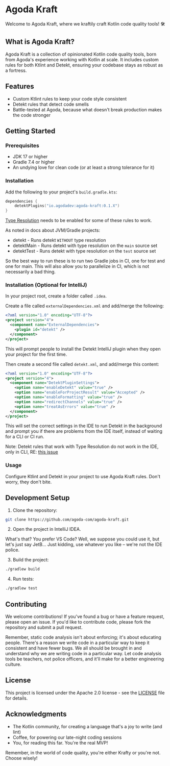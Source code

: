 # Agoda Kraft

Welcome to Agoda Kraft, where we kraftily craft Kotlin code quality tools! 🛠️

## What is Agoda Kraft?

Agoda Kraft is a collection of opinionated Kotlin code quality tools, born from Agoda's experience working with Kotlin at scale. It includes custom rules for both Ktlint and Detekt, ensuring your codebase stays as robust as a fortress.

## Features

- Custom Ktlint rules to keep your code style consistent
- Detekt rules that detect code smells
- Battle-tested at Agoda, because what doesn't break production makes the code stronger

## Getting Started

### Prerequisites

- JDK 17 or higher
- Gradle 7.4 or higher
- An undying love for clean code (or at least a strong tolerance for it)

### Installation

Add the following to your project's `build.gradle.kts`:

```kotlin
dependencies {
    detektPlugins("io.agodadev:agoda-kraft:0.1.X")
}
```

[Type Resolution](https://detekt.dev/docs/gettingstarted/type-resolution/) needs to be enabled for some of these rules to work.

As noted in docs about JVM/Gradle projects:

- detekt - Runs detekt `WITHOUT` type resolution
- detektMain - Runs detekt with type resolution on the `main` source set
- detektTest - Runs detekt with type resolution on the `test` source set

So the best way to run these is to run two Gradle jobs in CI, one for test and one for main. This will 
also allow you to parallelize in CI, which is not necessarily a bad thing.

### Installation (Optional for IntelliJ)

In your project root, create a folder called `.idea`.

Create a file called `externalDependencies.xml` and add/merge the following:

```xml
<?xml version="1.0" encoding="UTF-8"?>
<project version="4">
  <component name="ExternalDependencies">
    <plugin id="detekt" />
  </component>
</project>
```

This will prompt people to install the Detekt IntelliJ plugin when they open your project for the first time.

Then create a second file called `detekt.xml`, and add/merge this content:

```xml
<?xml version="1.0" encoding="UTF-8"?>
<project version="4">
  <component name="DetektPluginSettings">
    <option name="enableDetekt" value="true" />
    <option name="enableForProjectResult" value="Accepted" />
    <option name="enableFormatting" value="true" />
    <option name="redirectChannels" value="true" />
    <option name="treatAsErrors" value="true" />
  </component>
</project>
```

This will set the correct settings in the IDE to run Detekt in the background and prompt you if 
there are problems from the IDE itself, instead of waiting for a CLI or CI run.

Note: Detekt rules that work with Type Resolution do not work in the IDE, only in CLI, RE: [this issue](https://github.com/detekt/detekt-intellij-plugin/issues/499)

### Usage

Configure Ktlint and Detekt in your project to use Agoda Kraft rules. Don't worry, they don't bite.

## Development Setup

1. Clone the repository:

```bash
git clone https://github.com/agoda-com/agoda-kraft.git
```

2. Open the project in IntelliJ IDEA.

What's that? You prefer VS Code? Well, we suppose you could use it, but let's just say JetB... Just kidding, use whatever you like – we're not the IDE police.

3. Build the project:

```bash
./gradlew build
```

4. Run tests:

```bash
./gradlew test
```

## Contributing

We welcome contributions! If you've found a bug or have a feature request, please open an issue. If you'd like to contribute code, please fork the repository and submit a pull request.

Remember, static code analysis isn't about enforcing; it's about educating people. There's a reason we write code in a particular way to keep it consistent and have fewer bugs. We all should be brought in and understand why we are writing code in a particular way. Let code analysis tools be teachers, not police officers, and it'll make for a better engineering culture.

## License

This project is licensed under the Apache 2.0 license - see the [LICENSE](LICENSE) file for details.

## Acknowledgments

- The Kotlin community, for creating a language that's a joy to write (and lint)
- Coffee, for powering our late-night coding sessions
- You, for reading this far. You're the real MVP!

Remember, in the world of code quality, you're either Krafty or you're not. Choose wisely!
